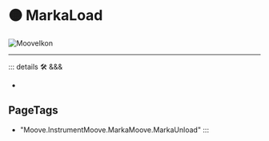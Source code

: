 # 🟠 <mooves>MarkaLoad</mooves>

![MooveIkon](/BetaIkon/Mooves_Ikon.png)

---

<!-- =================================================== -->
<!-- =================================================== -->
<!-- =================================================== -->
<!-- =================================================== -->
<!-- =================================================== -->
::: details 🛠 <dev>&&&</dev>

-

<h2>PageTags</h2>

- "Moove.InstrumentMoove.MarkaMoove.MarkaUnload"
:::
